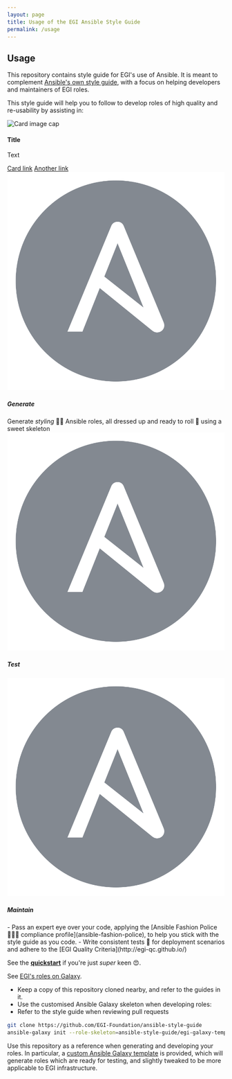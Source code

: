 ```yaml
---
layout: page
title: Usage of the EGI Ansible Style Guide
permalink: /usage
---
```


## Usage

This repository contains style guide for EGI's use of Ansible.
It is meant to complement [Ansible's own style guide](https://docs.ansible.com/ansible/latest/dev_guide/style_guide/index.html?highlight=style%20guide), with a focus on helping developers and maintainers of EGI roles.

This style guide will help you to follow to develop roles of high quality and re-usability by assisting in: 

<div class="card">
  <img class="card-img-top" data-src="holder.js/100x180/?text=Image cap" alt="Card image cap">
  <div class="card-body">
    <h4 class="card-title">Title</h4>
    <p class="card-text">Text</p>
  </div>
  <div class="card-body">
    <a href="#" class="card-link">Card link</a>
    <a href="#" class="card-link">Another link</a>
  </div>
</div>

<div class="row text-center">
<div class="col col-md">
  <div class="card center"> 
    <img src="images/Ansible-Mark-Large-RGB-Grey.png"
    alt=""
    class="card-top img-fluid rounded-circle"
    style="background: red">
   <div class="card-body">
      <h5>Generate</h5>
      Generate <em>styling</em> 🏄🏾 Ansible roles, all dressed up and ready to roll 👗 using a sweet skeleton
    </div>
  </div>
</div>
<div class="col col-md">
    <div class="card center"> 
        <img src="images/Ansible-Mark-Large-RGB-Grey.png" 
        alt="Test Ansible" 
        class="card-top img-fluid rounded-circle"
        style="background: green">
      <div class="card-body">
        <h5>Test</h5>
      </div>
    </div>
  </div>
<div class="col col-md">
    <div class="card center"> 
        <img src="images/Ansible-Mark-Large-RGB-Grey.png"
        alt="Test Ansible"
        class="card-top img-fluid rounded-circle"
        style="background: #0067b1">
      <div class="card-body">
  <h5>Maintain</h5>
  </div>
  </div>
</div>
</div>
- Pass an expert eye over your code, applying the [Ansible Fashion Police  👮🏽‍♀️ compliance profile](ansible-fashion-police), to help you stick with the style guide as you code.
- Write consistent tests 🛂 for deployment scenarios and adhere to the [EGI Quality Criteria](http://egi-qc.github.io/)

See the [**quickstart**](docs/Usage.md) if you're just _super_ keen 😍.


See [EGI's roles on Galaxy](https://galaxy.ansible.com/EGI-Foundation).


  - Keep a copy of this repository cloned nearby, and refer to the guides in it.
  - Use the customised Ansible Galaxy skeleton when developing roles:
  - Refer to the style guide when reviewing pull requests

```bash
git clone https://github.com/EGI-Foundation/ansible-style-guide
ansible-galaxy init --role-skeleton=ansible-style-guide/egi-galaxy-template ansible_myrole_role
```

Use this repository as a reference when generating and developing your roles.
In particular, a [custom Ansible Galaxy template](egi-galaxy-template) is
provided, which will generate roles which are ready for testing, and slightly
tweaked to be more applicable to EGI infrastructure.
